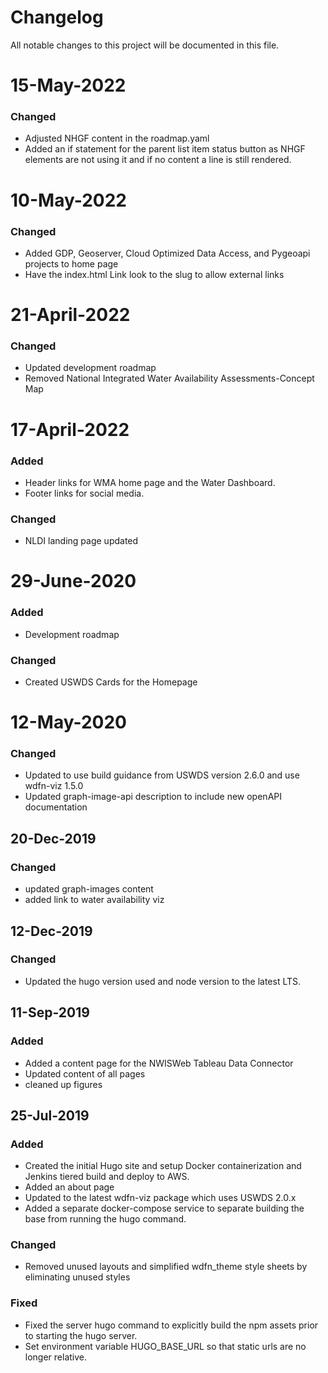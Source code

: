 # Changelog
All notable changes to this project will be documented in this file.

# 15-May-2022
### Changed
- Adjusted NHGF content in the roadmap.yaml
- Added an if statement for the parent list item status button as NHGF elements are not using it and if no content a line is still rendered.

# 10-May-2022
### Changed
- Added GDP, Geoserver, Cloud Optimized Data Access, and Pygeoapi projects to home page
- Have the index.html Link look to the slug to allow external links

# 21-April-2022
### Changed
- Updated development roadmap
- Removed National Integrated Water Availability Assessments-Concept Map

# 17-April-2022
### Added
- Header links for WMA home page and the Water Dashboard.
- Footer links for social media.

### Changed
- NLDI landing page updated

# 29-June-2020
### Added
- Development roadmap

### Changed
- Created USWDS Cards for the Homepage

# 12-May-2020
### Changed
- Updated to use build guidance from USWDS version 2.6.0 and use wdfn-viz 1.5.0
- Updated graph-image-api description to include new openAPI documentation

## 20-Dec-2019
### Changed
- updated graph-images content
- added link to water availability viz

## 12-Dec-2019
### Changed
- Updated the hugo version used and node version to the latest LTS.


## 11-Sep-2019
### Added
- Added a content page for the NWISWeb Tableau Data Connector
- Updated content of all pages
- cleaned up figures


## 25-Jul-2019
### Added
- Created the initial Hugo site and setup Docker containerization  and Jenkins tiered build and deploy to AWS.
- Added an about page
- Updated to the latest wdfn-viz package which uses USWDS 2.0.x
- Added a separate docker-compose service to separate building the base from running the hugo command.

### Changed
- Removed unused layouts and simplified wdfn_theme style sheets by eliminating unused styles

### Fixed
- Fixed the server hugo command to explicitly build the npm assets prior to starting the hugo server.
- Set environment variable HUGO_BASE_URL so that static urls are no longer relative.
